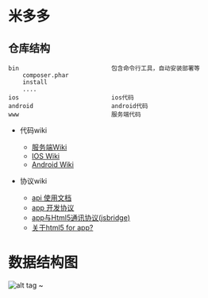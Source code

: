 米多多
===============================

仓库结构
------------------------------
```
bin                          包含命令行工具，自动安装部署等
    composer.phar
    install
    ....
ios                          ios代码
android                      android代码
www                          服务端代码
```

* 代码wiki
    * [服务端Wiki](/www/)
    * [IOS Wiki](/ios/)
    * [Android Wiki](/android/)

* 协议wiki
    * [api 使用文档](./www/api/)
    * [app 开发协议](./app.md)
    * [app与Html5通讯协议(jsbridge)](./JSBridge.md)
    * [关于html5 for app?](./www/m/views/origin/README.md)


数据结构图
===============================
![alt tag](http://7xjr6t.com1.z0.glb.clouddn.com/sql-struct.png)
~
